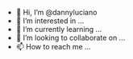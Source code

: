 - 👋 Hi, I’m @dannyluciano
- 👀 I’m interested in ...
- 🌱 I’m currently learning ...
- 💞️ I’m looking to collaborate on ...
- 📫 How to reach me ...

<!---
dannyluciano/dannyluciano is a ✨ special ✨ repository because its `README.md` (this file) appears on your GitHub profile.
You can click the Preview link to take a look at your changes.
--->

